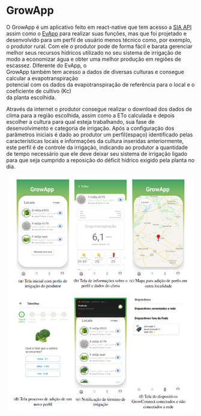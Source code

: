 # GrowApp

O GrowApp é um aplicativo feito em react-native que tem acesso a [SIA API](https://github.com/luancsl/SIA) assim como o [EvApp](https://github.com/luancsl/EvApp)
para realizar suas funções, mas que foi projetado e desenvolvido para um perfil de usuário
menos técnico como, por exemplo, o produtor rural. Com ele o produtor pode de forma fácil e
barata gerenciar melhor seus recursos hídricos utilizado no seu sistema de irrigação de modo a
economizar água e obter uma melhor produção em regiões de escassez. Diferente do EvApp, o <br> GrowApp também tem acesso a dados de diversas culturas e consegue calcular a evapotranspiração <br> potencial com os dados da evapotranspiração de referência para o local e o coeficiente de cultivo (Kc) <br> da planta escolhida.

Através da internet o produtor consegue realizar o download dos dados de clima para
a região escolhida, assim como a ETo calculada e depois escolher a cultura para qual esteja
trabalhando, sua fase de desenvolvimento e categoria de irrigação. Após a configuração dos
parâmetros iniciais é dado ao produtor um perfil(espaço) identificado pelas características locais
e informações da cultura inseridas anteriormente, este perfil é de controle da irrigação, indicando
ao produtor a quantidade de tempo necessário que ele deve deixar seu sistema de irrigação ligado
para que seja cumprido a reposição do déficit hídrico exigido pela planta no dia.



![Alt text](doc/GrowApp.png "Title")